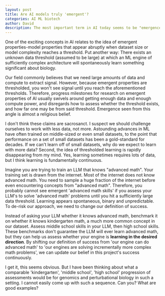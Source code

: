 ```yaml
---
layout: post
title: Are AI models truly 'emergent'?
categories: AI ML biotech
author: David
description: The most important term in AI today seems to be "emergence", and it refers to the point where a model "learns" something significant and not predictable. I argue that this is a dangerous concept, because it suggests that 'learning' is not quantifiable and therefore not predictable.
---
```


One of the exciting concepts in AI relates to the idea of emergent properties-model properties that appear abruptly when dataset size or model complexity reaches a threshold. Put another way: There exists an unknown data threshold (assumed to be large) at which an ML engine of sufficiently complex architecture will spontaneously learn something significant about biology. 

Our field commonly believes that we need large amounts of data and compute to extract signal. However, because emergent properties are thresholded, you won't see signal until you reach the aforementioned thresholds. Therefore, progress milestones for research on emergent properties of AI usually swivels around getting enough data and enough compute power, and disregards how to assess whether the threshold exists, and how far one may be from said threshold. Emergence seen from this angle is almost a religious belief.

I don't think these claims are sacrosanct. I suspect we should challenge ourselves to work with less data, not more. Astounding advances in ML have often trained on middle-sized or even small datasets, to the point that performance on a set of small datasets has been a gold-standard for decades. If we can't learn off of small datasets, why do we expect to learn with more data? Second, the idea of thresholded learning is rapidly disappearing from my mind. Yes, learning sometimes requires lots of data, but I think learning is fundamentally continuous.

Imagine you are trying to train an LLM that knows "advanced math". Your training set is drawn from the internet. Most of the internet does not know advanced math. You need to sample a huge fraction of the internet before even encountering concepts from "advanced math". Therefore, you probably cannot see emergent 'advanced math skills' if you assess your LLM's to solve 'advanced math' problems until you hit a sufficiently large data threshold. Learning appears spontaneous, binary and unpredictable. To de-risk our approach, we need to change our definition of success. 

Instead of asking your LLM whether it knows advanced math, benchmark it on whether it knows kindergarten math, a much more common concept in our dataset. Assess middle school skills in your LLM, then high school skills. These benchmarks don't guarantee the LLM will ever learn advanced math, but they can help us assess whether your engine is **learning in the desired direction**. By shifting our definition of success from 'our engine can do advanced math' to 'our engines are solving incrementally more complex math problems', we can update our belief in this project's success continuously.

I get it, this seems obvious. But I have been thinking about what a comparable 'kindergarten', 'middle school', 'high school' progression of assessments would be for genomics and perturbational biology in such a setting. I cannot easily come up with such a sequence. Can you? What are good examples?
